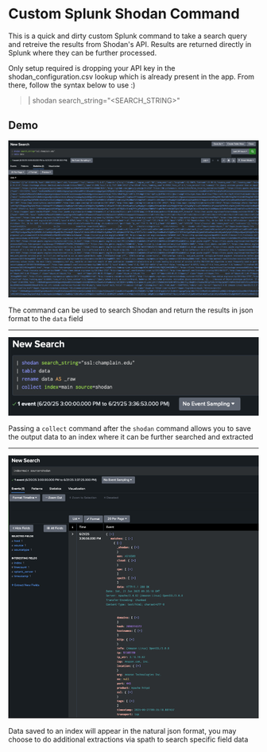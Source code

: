 # Custom Splunk Shodan Command
This is a quick and dirty custom Splunk command to take a search query and retreive the results from Shodan's API. Results are returned directly in Splunk where they can be further processed.

Only setup required is dropping your API key in the shodan_configuration.csv lookup which is already present in the app. From there, follow the syntax below to use :)

> | shodan search_string="<SEARCH_STRING>"

## Demo
![Alt text](Demo1.png)

The command can be used to search Shodan and return the results in json format to the `data` field

---
![Alt text](Demo2.png)

Passing a `collect` command after the `shodan` command allows you to save the output data to an index where it can be further searched and extracted

---
![Alt text](Demo3.png)

Data saved to an index will appear in the natural json format, you may choose to do additional extractions via spath to search specific field data
